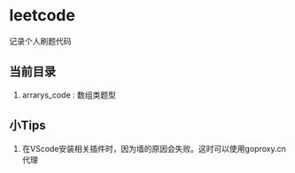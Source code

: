 # leetcode

记录个人刷题代码

## 当前目录
1. arrarys_code : 数组类题型

## 小Tips
1. 在VScode安装相关插件时，因为墙的原因会失败。这时可以使用goproxy.cn代理

